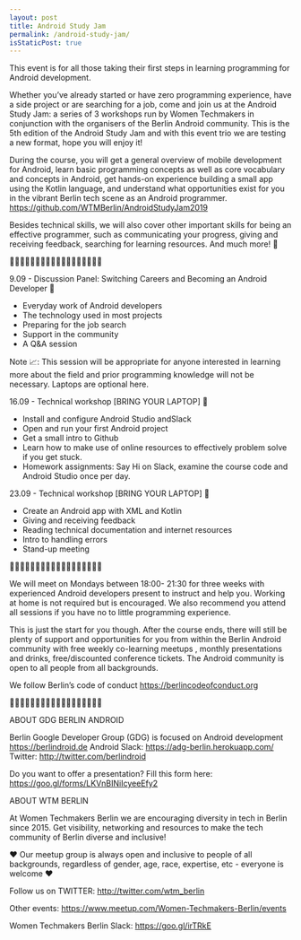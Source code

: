```yaml
---
layout: post
title: Android Study Jam
permalink: /android-study-jam/
isStaticPost: true
---
```

<img class="img-responsive feature-image" src="{{ site.baseurl }}/img/posts/android-study-jam.jpg" style="display:none">

This event is for all those taking their first steps in learning programming for Android development.

Whether you’ve already started or have zero programming experience, have a side project or are searching for a job, come and join us at the Android Study Jam: a series of 3 workshops run by Women Techmakers in conjunction with the organisers of the Berlin Android community. This is the 5th edition of the Android Study Jam and with this event trio we are testing a new format, hope you will enjoy it! 

During the course, you will get a general overview of mobile development for Android, learn basic programming concepts as well as core vocabulary and concepts in Android, get hands-on experience building a small app using the Kotlin language, and understand what opportunities exist for you in the vibrant Berlin tech scene as an Android programmer. https://github.com/WTMBerlin/AndroidStudyJam2019

Besides technical skills, we will also cover other important skills for being an effective programmer, such as communicating your progress, giving and receiving feedback, searching for learning resources. And much more! 🚀

👩🏾‍💻👩🏾‍💻👩🏾‍💻👩🏾‍💻👩🏾‍💻👩🏾‍💻

9.09 - Discussion Panel: Switching Careers and Becoming an Android Developer 💾
- Everyday work of Android developers
- The technology used in most projects
- Preparing for the job search
- Support in the community
- A Q&A session

Note 📈: This session will be appropriate for anyone interested in learning more about the field and prior programming knowledge will not be necessary. Laptops are optional here.

16.09 - Technical workshop [BRING YOUR LAPTOP] 💾
- Install and configure Android Studio andSlack
- Open and run your first Android project
- Get a small intro to Github
- Learn how to make use of online resources to effectively problem solve if you get stuck.
- Homework assignments: Say Hi on Slack, examine the course code and Android Studio once per day.

23.09 - Technical workshop [BRING YOUR LAPTOP] 💾
- Create an Android app with XML and Kotlin
- Giving and receiving feedback
- Reading technical documentation and internet resources
- Intro to handling errors
- Stand-up meeting

👩🏾‍💻👩🏾‍💻👩🏾‍💻👩🏾‍💻👩🏾‍💻👩🏾‍💻

We will meet on Mondays between 18:00- 21:30 for three weeks with experienced Android developers present to instruct and help you. Working at home is not required but is encouraged. We also recommend you attend all sessions if you have no to little programming experience.

This is just the start for you though. After the course ends, there will still be plenty of support and opportunities for you from within the Berlin Android community with free weekly co-learning meetups , monthly presentations and drinks, free/discounted conference tickets. The Android community is open to all people from all backgrounds.

We follow Berlin’s code of conduct https://berlincodeofconduct.org

👩🏾‍💻👩🏾‍💻👩🏾‍💻👩🏾‍💻👩🏾‍💻👩🏾‍💻

ABOUT GDG BERLIN ANDROID

Berlin Google Developer Group (GDG) is focused on Android development https://berlindroid.de
Android Slack: https://adg-berlin.herokuapp.com/
Twitter:
http://twitter.com/berlindroid

Do you want to offer a presentation? Fill this form here: https://goo.gl/forms/LKVnBINiIcyeeEfy2

ABOUT WTM BERLIN

At Women Techmakers Berlin we are encouraging diversity in tech in Berlin since 2015. Get visibility, networking and resources to make the tech community of Berlin diverse and inclusive!

❤ Our meetup group is always open and inclusive to people of all backgrounds, regardless of gender, age, race, expertise, etc - everyone is welcome ❤

Follow us on TWITTER:
http://twitter.com/wtm_berlin

Other events:
https://www.meetup.com/Women-Techmakers-Berlin/events

Women Techmakers Berlin Slack: https://goo.gl/irTRkE
